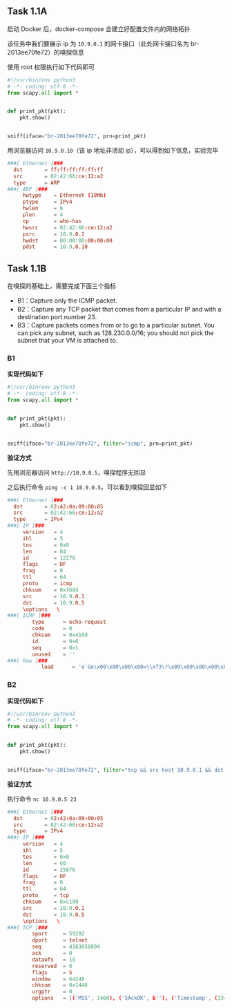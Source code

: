 ## Task 1.1A

启动 Docker 后，docker-compose 会建立好配置文件内的网络拓扑

该任务中我们要展示 ip 为 `10.9.0.1` 的网卡接口（此处网卡接口名为 br-2013ee70fe72）的嗅探信息

使用 root 权限执行如下代码即可

```python
#!/usr/bin/env python3
# -*- coding: utf-8 -*-
from scapy.all import *


def print_pkt(pkt):
    pkt.show()


sniff(iface="br-2013ee70fe72", prn=print_pkt)

```

用浏览器访问 `10.9.0.10`（该 ip 地址非活动 ip），可以得到如下信息，实验完毕

```toml
###[ Ethernet ]### 
  dst       = ff:ff:ff:ff:ff:ff
  src       = 02:42:66:ce:12:a2
  type      = ARP
###[ ARP ]### 
     hwtype    = Ethernet (10Mb)
     ptype     = IPv4
     hwlen     = 6
     plen      = 4
     op        = who-has
     hwsrc     = 02:42:66:ce:12:a2
     psrc      = 10.9.0.1
     hwdst     = 00:00:00:00:00:00
     pdst      = 10.9.0.10
```

## Task 1.1B

在嗅探的基础上，需要完成下面三个指标

- B1：Capture only the ICMP packet.
- B2：Capture any TCP packet that comes from a particular IP and with a destination port number 23.
- B3：Capture packets comes from or to go to a particular subnet. You can pick any subnet, such as 128.230.0.0/16; you should not pick the subnet that your VM is attached to.

### B1

**实现代码如下**

```python
#!/usr/bin/env python3
# -*- coding: utf-8 -*-
from scapy.all import *


def print_pkt(pkt):
    pkt.show()


sniff(iface="br-2013ee70fe72", filter="icmp", prn=print_pkt)

```

**验证方式**

先用浏览器访问 `http://10.9.0.5`，嗅探程序无回显

之后执行命令 `ping -c 1 10.9.0.5`，可以看到嗅探回显如下

```toml
###[ Ethernet ]### 
  dst       = 02:42:0a:09:00:05
  src       = 02:42:66:ce:12:a2
  type      = IPv4
###[ IP ]### 
     version   = 4
     ihl       = 5
     tos       = 0x0
     len       = 84
     id        = 12276
     flags     = DF
     frag      = 0
     ttl       = 64
     proto     = icmp
     chksum    = 0xf69d
     src       = 10.9.0.1
     dst       = 10.9.0.5
     \options   \
###[ ICMP ]### 
        type      = echo-request
        code      = 0
        chksum    = 0x416d
        id        = 0x6
        seq       = 0x1
        unused    = ''
###[ Raw ]### 
           load      = 'e`Ge\x00\x00\x00\x00=\\xf3\r\x00\x00\x00\x00\x00\x10\x11\x12\x13\x14\x15\x16\x17\x18\x19\x1a\x1b\x1c\x1d\x1e\x1f !"#$%&\'()*+,-./01234567'
```

### B2

**实现代码如下**

```python
#!/usr/bin/env python3
# -*- coding: utf-8 -*-
from scapy.all import *


def print_pkt(pkt):
    pkt.show()


sniff(iface="br-2013ee70fe72", filter="tcp && src host 10.9.0.1 && dst port 23", prn=print_pkt)

```

**验证方式**

执行命令 `nc 10.9.0.5 23`

```toml
###[ Ethernet ]### 
  dst       = 02:42:0a:09:00:05
  src       = 02:42:66:ce:12:a2
  type      = IPv4
###[ IP ]### 
     version   = 4
     ihl       = 5
     tos       = 0x0
     len       = 60
     id        = 25876
     flags     = DF
     frag      = 0
     ttl       = 64
     proto     = tcp
     chksum    = 0xc190
     src       = 10.9.0.1
     dst       = 10.9.0.5
     \options   \
###[ TCP ]### 
        sport     = 59292
        dport     = telnet
        seq       = 4183056894
        ack       = 0
        dataofs   = 10
        reserved  = 0
        flags     = S
        window    = 64240
        chksum    = 0x1446
        urgptr    = 0
        options   = [('MSS', 1460), ('SAckOK', b''), ('Timestamp', (3343438968, 0)), ('NOP', None), ('WScale', 7)]
```

